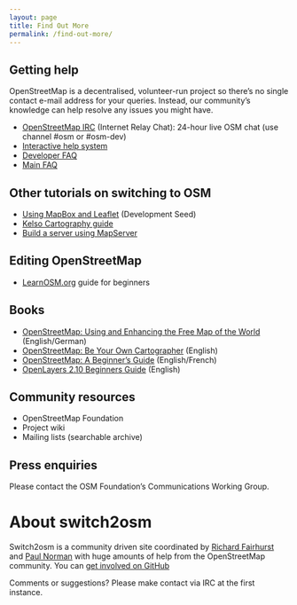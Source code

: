 ```yaml
---
layout: page
title: Find Out More
permalink: /find-out-more/
---
```


## Getting help

OpenStreetMap is a decentralised, volunteer-run project so there’s no single contact e-mail address for your queries. Instead, our community’s knowledge can help resolve any issues you might have.

* [OpenStreetMap IRC](http://irc.openstreetmap.org/) (Internet Relay Chat): 24-hour live OSM chat (use channel #osm or #osm-dev)
* [Interactive help system](http://help.openstreetmap.org/)
* [Developer FAQ](http://wiki.openstreetmap.org/wiki/Developer_FAQ)
* [Main FAQ](http://wiki.openstreetmap.org/wiki/FAQ)

## Other tutorials on switching to OSM
* [Using MapBox and Leaflet](http://developmentseed.org/blog/2012/jan/12/open-source-with-leaflet-and-mapbox/) (Development Seed)
* [Kelso Cartography guide](https://github.com/nvkelso/geo-how-to/wiki)
* [Build a server using MapServer](http://trac.osgeo.org/mapserver/wiki/RenderingOsmDataUbuntu)

## Editing OpenStreetMap
* [LearnOSM.org](http://www.learnosm.org/) guide for beginners

## Books
* [OpenStreetMap: Using and Enhancing the Free Map of the World](http://openstreetmap.info/) (English/German)
* [OpenStreetMap: Be Your Own Cartographer](https://www.packtpub.com/openstreetmap/book) (English)
* [OpenStreetMap: A Beginner’s Guide](http://en.flossmanuals.net/openstreetmap/) (English/French)
* [OpenLayers 2.10 Beginners Guide](https://www.packtpub.com/openlayers-2-1-javascript-web-mapping-library-beginners-guide/book) (English)

## Community resources
* OpenStreetMap Foundation
* Project wiki
* Mailing lists (searchable archive)

## Press enquiries
Please contact the OSM Foundation’s Communications Working Group.

# About switch2osm
Switch2osm is a community driven site coordinated by [Richard Fairhurst](http://www.systemed.net/) and [Paul Norman](http://www.paulnorman.ca/) with huge amounts of help from the OpenStreetMap community. You can [get involved on GitHub](https://github.com/switch2osm/switch2osm)

Comments or suggestions? Please make contact via IRC at the first instance.

